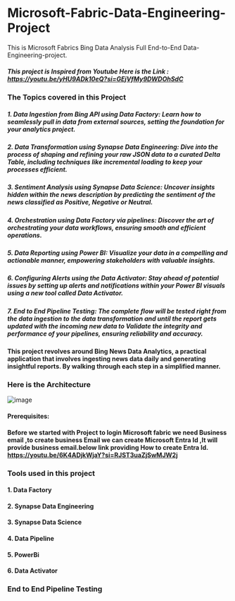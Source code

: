 # Microsoft-Fabric-Data-Engineering-Project
This is Microsoft Fabrics Bing Data Analysis Full End-to-End Data-Engineering-project.
##### This project is Inspired from Youtube Here is the Link : https://youtu.be/yHU9ADk10eQ?si=GEjVfMy9DWDOhSdC
### The Topics covered in this Project 

 ##### 1. Data Ingestion from Bing API using Data Factory: Learn how to seamlessly pull in data from external sources, setting the foundation for your analytics project.
 ##### 2. Data Transformation using Synapse Data Engineering: Dive into the process of shaping and refining your raw JSON data to a curated Delta Table, including techniques like incremental loading to keep your processes efficient.
 ##### 3. Sentiment Analysis using Synapse Data Science: Uncover insights hidden within the news description by predicting the sentiment of the news classified as Positive, Negative or Neutral.
 ##### 4. Orchestration using Data Factory via pipelines: Discover the art of orchestrating your data workflows, ensuring smooth and efficient operations.
 ##### 5. Data Reporting using Power BI: Visualize your data in a compelling and actionable manner, empowering stakeholders with valuable insights.
 ##### 6. Configuring Alerts using the Data Activator: Stay ahead of potential issues by setting up alerts and notifications within your Power BI visuals using a new tool called Data Activator.
 ##### 7. End to End Pipeline Testing: The complete flow will be tested right from the data ingestion to the data transformation and until the report gets updated with the incoming new data to Validate the integrity and performance of your pipelines, ensuring reliability and accuracy.
#### This project revolves around Bing News Data Analytics, a practical application that involves ingesting news data daily and generating insightful reports. By walking through each step in a simplified manner.
### Here is the Architecture 
![image](https://github.com/user-attachments/assets/8982f132-b7ac-4865-bb75-947d084177f8)

#### Prerequisites:
#### Before we started with Project to login Microsoft fabric we need Business email ,to create business Email we can create Microsoft Entra Id ,It will provide business email.below link providing How to create Entra Id. https://youtu.be/6K4ADjkWjaY?si=RJST3uaZjSwMJW2j
### Tools used in this project
#### 1. Data Factory
#### 2. Synapse Data Engineering
#### 3. Synapse Data Science
#### 4. Data Pipeline
#### 5. PowerBi
#### 6. Data Activator
### End to End Pipeline Testing
